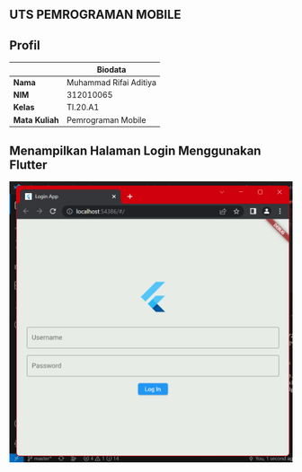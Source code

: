## UTS PEMROGRAMAN MOBILE

## Profil
| | Biodata |
| -------- | --- |
| **Nama** | Muhammad Rifai Aditiya |
| **NIM** | 312010065 |
| **Kelas** | TI.20.A1 |
| **Mata Kuliah** | Pemrograman Mobile |

## Menampilkan Halaman Login Menggunakan Flutter

![90](IMG/90.png) 
